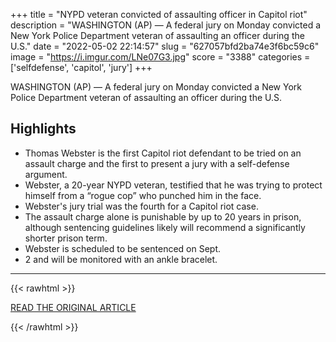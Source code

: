 +++
title = "NYPD veteran convicted of assaulting officer in Capitol riot"
description = "WASHINGTON (AP) — A federal jury on Monday convicted a New York Police Department veteran of assaulting an officer during the U.S."
date = "2022-05-02 22:14:57"
slug = "627057bfd2ba74e3f6bc59c6"
image = "https://i.imgur.com/LNe07G3.jpg"
score = "3388"
categories = ['selfdefense', 'capitol', 'jury']
+++

WASHINGTON (AP) — A federal jury on Monday convicted a New York Police Department veteran of assaulting an officer during the U.S.

## Highlights

- Thomas Webster is the first Capitol riot defendant to be tried on an assault charge and the first to present a jury with a self-defense argument.
- Webster, a 20-year NYPD veteran, testified that he was trying to protect himself from a “rogue cop” who punched him in the face.
- Webster's jury trial was the fourth for a Capitol riot case.
- The assault charge alone is punishable by up to 20 years in prison, although sentencing guidelines likely will recommend a significantly shorter prison term.
- Webster is scheduled to be sentenced on Sept.
- 2 and will be monitored with an ankle bracelet.

---

{{< rawhtml >}}
  <p class="article-category">
    <a target="_blank" href="https://apnews.com/article/capitol-siege-police-new-york-riots-presidential-elections-4ec211cda4f84edb02e5c26e4e08be71">READ THE ORIGINAL ARTICLE</a>
  </p>
{{< /rawhtml >}}

